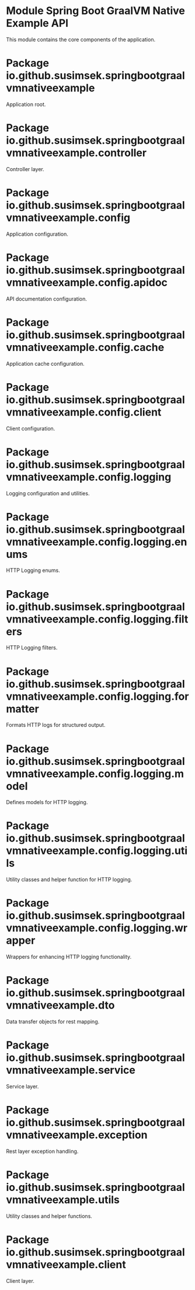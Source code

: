 # Module Spring Boot GraalVM Native Example API

This module contains the core components of the application.

# Package io.github.susimsek.springbootgraalvmnativeexample

Application root.

# Package io.github.susimsek.springbootgraalvmnativeexample.controller

Controller layer.

# Package io.github.susimsek.springbootgraalvmnativeexample.config

Application configuration.

# Package io.github.susimsek.springbootgraalvmnativeexample.config.apidoc

API documentation configuration.

# Package io.github.susimsek.springbootgraalvmnativeexample.config.cache

Application cache configuration.

# Package io.github.susimsek.springbootgraalvmnativeexample.config.client

Client configuration.

# Package io.github.susimsek.springbootgraalvmnativeexample.config.logging

Logging configuration and utilities.

# Package io.github.susimsek.springbootgraalvmnativeexample.config.logging.enums

HTTP Logging enums.

# Package io.github.susimsek.springbootgraalvmnativeexample.config.logging.filters

HTTP Logging filters.

# Package io.github.susimsek.springbootgraalvmnativeexample.config.logging.formatter

Formats HTTP logs for structured output.

# Package io.github.susimsek.springbootgraalvmnativeexample.config.logging.model

Defines models for HTTP logging.

# Package io.github.susimsek.springbootgraalvmnativeexample.config.logging.utils

Utility classes and helper function for HTTP logging.

# Package io.github.susimsek.springbootgraalvmnativeexample.config.logging.wrapper

Wrappers for enhancing HTTP logging functionality.

# Package io.github.susimsek.springbootgraalvmnativeexample.dto

Data transfer objects for rest mapping.

# Package io.github.susimsek.springbootgraalvmnativeexample.service

Service layer.

# Package io.github.susimsek.springbootgraalvmnativeexample.exception

Rest layer exception handling.

# Package io.github.susimsek.springbootgraalvmnativeexample.utils

Utility classes and helper functions.

# Package io.github.susimsek.springbootgraalvmnativeexample.client

Client layer.

